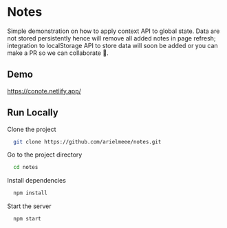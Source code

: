 
# Notes

Simple demonstration on how to apply context API to global state. Data are not stored persistently hence will remove all added notes in page refresh; integration to localStorage API to store data will soon be added or you can make a PR so we can collaborate 🙂.
## Demo

https://conote.netlify.app/

  
## Run Locally

Clone the project

```bash
  git clone https://github.com/arielmeee/notes.git
```

Go to the project directory

```bash
  cd notes
```

Install dependencies

```bash
  npm install
```

Start the server

```bash
  npm start
```

  